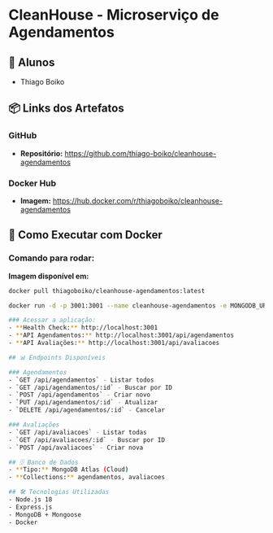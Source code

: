 # CleanHouse - Microserviço de Agendamentos

## 👥 Alunos
- Thiago Boiko

## 📦 Links dos Artefatos

### GitHub
- **Repositório:** https://github.com/thiago-boiko/cleanhouse-agendamentos

### Docker Hub
- **Imagem:** https://hub.docker.com/r/thiagoboiko/cleanhouse-agendamentos

## 🐳 Como Executar com Docker

### Comando para rodar:

**Imagem disponível em:**
```bash
docker pull thiagoboiko/cleanhouse-agendamentos:latest

docker run -d -p 3001:3001 --name cleanhouse-agendamentos -e MONGODB_URI="mongodb+srv://thiagoboiko:123@agendamentoscleanhouse.2aequjw.mongodb.net/test?retryWrites=true&w=majority&appName=AgendamentosCLEANHOUSE" thiagoboiko/cleanhouse-agendamentos:1.0.0

### Acessar a aplicação:
- **Health Check:** http://localhost:3001
- **API Agendamentos:** http://localhost:3001/api/agendamentos
- **API Avaliações:** http://localhost:3001/api/avaliacoes

## 📊 Endpoints Disponíveis

### Agendamentos
- `GET /api/agendamentos` - Listar todos
- `GET /api/agendamentos/:id` - Buscar por ID
- `POST /api/agendamentos` - Criar novo
- `PUT /api/agendamentos/:id` - Atualizar
- `DELETE /api/agendamentos/:id` - Cancelar

### Avaliações
- `GET /api/avaliacoes` - Listar todas
- `GET /api/avaliacoes/:id` - Buscar por ID
- `POST /api/avaliacoes` - Criar nova

## 🗄️ Banco de Dados
- **Tipo:** MongoDB Atlas (Cloud)
- **Collections:** agendamentos, avaliacoes

## 🛠️ Tecnologias Utilizadas
- Node.js 18
- Express.js
- MongoDB + Mongoose
- Docker
